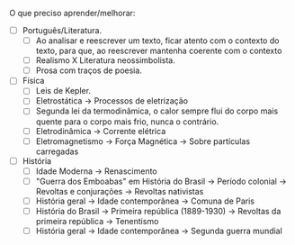 O que preciso aprender/melhorar:


- [ ] Português/Literatura.
	- [ ] Ao analisar e reescrever um texto, ficar atento com o contexto do texto, para que, ao reescrever mantenha coerente com o contexto
	- [ ] Realismo X Literatura neossimbolista.
	- [ ] Prosa com traços de poesia.
- [ ] Física
	- [ ] Leis de Kepler.
	- [ ] Eletrostática -> Processos de eletrização
	- [ ] Segunda lei da termodinâmica, o calor sempre flui do corpo mais quente para o corpo mais frio, nunca o contrário.
	- [ ] Eletrodinâmica -> Corrente elétrica
	- [ ] Eletromagnetismo -> Força Magnética -> Sobre partículas carregadas
- [ ] História
	- [ ] Idade Moderna -> Renascimento
	- [ ] "Guerra dos Emboabas" em História do Brasil -> Período colonial -> Revoltas e conjurações -> Revoltas nativistas
	- [ ] História geral -> Idade contemporânea -> Comuna de Paris
	- [ ] História do Brasil -> Primeira república (1889-1930) -> Revoltas da primeira república -> Tenentismo
	- [ ] História geral -> Idade contemporânea -> Segunda guerra mundial